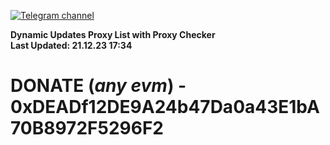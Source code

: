 [![Telegram channel](https://img.shields.io/endpoint?url=https://runkit.io/damiankrawczyk/telegram-badge/branches/master?url=https://t.me/n4z4v0d)](https://t.me/n4z4v0d) 

**Dynamic Updates Proxy List with Proxy Checker**  
**Last Updated: 21.12.23 17:34**

# DONATE (_any evm_) - 0xDEADf12DE9A24b47Da0a43E1bA70B8972F5296F2
